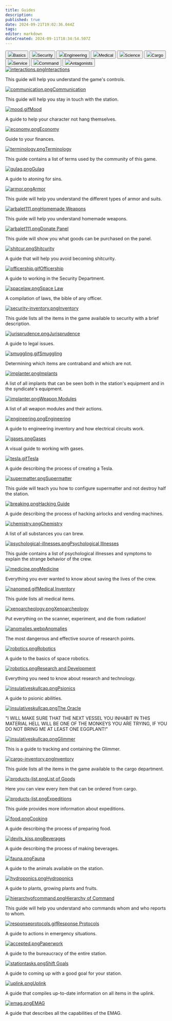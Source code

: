 ```yaml
---
title: Guides
description: 
published: true
date: 2024-09-21T19:02:36.044Z
tags: 
editor: markdown
dateCreated: 2024-09-11T18:34:54.507Z
---
```


<div class="maincontainer"> 
  <div class="buttoncontainer">
    <button id="buttonbas"><img src="/guides/no_id.png">Basics</button>
    <button id="buttonsec"><img src="/guides/warden's_icon.png">Security</button> 
    <button id="buttoneng"><img src="/guides/engineer's_icon.png">Engineering</button>
    <button id="buttonmed"><img src="/guides/doctor's_icon.png">Medical</button>
    <button id="buttonrnd"><img src="/guides/scientist's_icon.png">Science</button>
    <button id="buttoncar"><img src="/guides/shaftminer's_icon.png">Cargo</button>
    <button id="buttonser"><img src="/guides/libranian's_icon.png">Service</button>
    <button id="buttoncom"><img src="/guides/captaim's_icon.png">Command</button>
    <button id="buttonant"><img src="/guides/wanted.png">Antagonists</button>
  </div>
  <div class="content-container">
    <div class="content-table" id="bas">
      <a href="/guides/interactions"><img src="/guides/interactions.png" alt="interactions.png" />Interactions</a>
      <p>This guide will help you understand the game's controls.</p>
      <a href="/guides/communication"><img src="/guides/communication.png" alt="communication.png" />Communication</a>
      <p>This guide will help you stay in touch with the station.</p>
      <a href="/guides/mood"><img src="/guides/mood.gif" alt="mood.gif" />Mood</a>
      <p>A guide to help your character not hang themselves.</p>
      <a href="/guides/economy"><img src="/guides/economy.png" alt="economy.png" />Economy</a>
      <p>Guide to your finances.</p>
      <a href="/guides/terminology"><img src="/guides/terminology.png" alt="terminology.png" />Terminology</a>
      <p>This guide contains a list of terms used by the community of this game.</p>
      <a href="/guides/gulag"><img src="/guides/gulag.png" alt="gulag.png" />Gulag</a>
      <p>A guide to atoning for sins.</p>
      <a href="/guides/armor"><img src="/guides/armor.png" alt="armor.png" />Armor</a>
      <p>This guide will help you understand the different types of armor and suits.</p>
			<a href="/guides/handmadeweapons"><img src="/guides/arbalet111.png" alt="arbalet111.png" />Homemade Weapons</a>
      <p>This guide will help you understand homemade weapons.</p>
      <a href="/guides/panel"><img src="/guides/donat_panel.png" alt="arbalet111.png" />Donate Panel</a>
      <p>This guide will show you what goods can be purchased on the panel.</p>
      <!--<a href="/guides/local-hosting"><img src="/guides/basics/local-hosting/screen.png" alt="screen.png" />Running a local server</a>
      <p>This guide will help you launch a build of our server on your computer!</p>-->
    </div>
    <div class="content-table" id="sec">
      <a href="/guides/shitcurity"><img src="/guides/shitcur.png" alt="shitcur.png" />Shitcurity</a>
      <p>A guide that will help you avoid becoming shitcurity.</p>
      <a href="/guides/officership"><img src="/guides/officership.gif" alt="officership.gif" />Officership</a>
      <p>A guide to working in the Security Department.</p>
      <a href="/spacelaw"><img src="/guides/spacelaw.png" alt="spacelaw.png" />Space Law</a>
      <p>A compilation of laws, the bible of any officer.</p>
      <a href="/guides/securityinventory"><img src="/guides/security-inventory.png" alt="security-inventory.png" />Inventory</a>
      <p>This guide lists all the items in the game available to security with a brief description.</p>
      <a href="/guides/jurisprudence"><img src="/guides/jurisprudence.png" alt="jurisprudence.png" />Jurisprudence</a>
      <p>A guide to legal issues.</p>
      <a href="/guides/smuggling"><img src="/guides/smuggling.gif" alt="smuggling.gif" />Smuggling</a>
      <p>Determining which items are contraband and which are not.</p>
      <a href="/guides/implants"><img src="/guides/implanter.png" alt="implanter.png" />Implants</a>
      <p>A list of all implants that can be seen both in the station's equipment and in the syndicate's equipment.</p>
      <a href="/guides/weapon-module"><img src="/guides/light.png" alt="implanter.png" />Weapon Modules</a>
      <p>A list of all weapon modules and their actions.</p>
    </div>
    <div class="content-table" id="eng">
      <a href="/guides/engineering"><img src="/guides/engineering.png" alt="engineering.png" />Engineering</a>
      <p>A guide to engineering inventory and how electrical circuits work.</p>
      <a href="/guides/pipes"><img src="/guides/gases.png" alt="gases.png" />Gases</a>
      <p>A visual guide to working with gases.</p>
      <a href="/guides/tesla"><img src="/guides/tesla.gif" alt="tesla.gif" />Tesla</a>
      <p>A guide describing the process of creating a Tesla.</p>
      <a href="/guides/supermatter"><img src="/guides/supermatter.png" alt="supermatter.png" />Supermatter</a>
      <p>This guide will teach you how to configure supermatter and not destroy half the station.</p>
      <a href="/guides/breaking"><img src="/guides/breaking.png" alt="breaking.png" />Hacking Guide</a>
      <p>A guide describing the process of hacking airlocks and vending machines.</p>
    </div>
    <div class="content-table" id="med">
      <a href="/guides/chemistry"><img src="/guides/chemistry.png" alt="chemistry.png" />Chemistry</a>
      <p>A list of all substances you can brew.</p>
      <a href="/guides/psychologicaldiseases"><img src="/guides/psychology.png" alt="psychological-illnesses.png" />Psychological Illnesses</a>
      <p>This guide contains a list of psychological illnesses and symptoms to explain the strange behavior of the crew.</p>
      <a href="/guides/medicine"><img src="/guides/medicine.png" alt="medicine.png" />Medicine</a>
      <p>Everything you ever wanted to know about saving the lives of the crew.</p>
      <a href="/guides/medicalequipment"><img src="/guides/nanomed1.gif" alt="nanomed.gif"/>Medical Inventory</a>
      <p>This guide lists all medical items.</p>
    </div>
    <div class="content-table" id="rnd">
      <a href="/guides/xenoarcheology"><img src="/guides/xenoarcheology.png" alt="xenoarcheology.png" />Xenoarcheology</a>
      <p>Put everything on the scanner, experiment, and die from radiation!</p>
      <a href="/guides/anomalies"><img src="/guides/anomalies.webp" alt="anomalies.webp" />Anomalies</a>
      <p>The most dangerous and effective source of research points.</p>
      <a href="/guides/robotics"><img src="/guides/robotics.png" alt="robotics.png" />Robotics</a>
      <p>A guide to the basics of space robotics.</p>
      <a href="/guides/researchanddevelopment"><img src="https://wiki.ss14.su/images/8/8b/RDComputer.png" alt="robotics.png" />Research and Development</a>
      <p>Everything you need to know about research and technology.</p>
<a href="/guides/psionics"><img src="/guides/insulativeskullcap.png" alt="insulativeskullcap.png" />Psionics</a>
  <p>A guide to psionic abilities.</p>
  <a href="/guides/oracle" class="is-internal-link is-valid-page"><img src="/guides/the_oracle.png" alt="insulativeskullcap.png" />The Oracle</a>
  <p>"I WILL MAKE SURE THAT THE NEXT VESSEL YOU INHABIT IN THIS MATERIAL HELL WILL BE ONE OF THE MONKEYS YOU ARE TRYING, IF YOU DO NOT BRING ME AT LEAST ONE EGGPLANT!"</p>
  <a href="/guides/glimmer" class="is-internal-link is-valid-page"><img src="/guides/sophicgrammateus.png" alt="insulativeskullcap.png" />Glimmer</a>
  <p>This is a guide to tracking and containing the Glimmer.</p>
</div>
    <div class="content-table" id="car">
      <a href="/guides/cargoinventory"><img src="/guides/cargo-inventory.png" alt="cargo-inventory.png" />Inventory</a>
      <p>This guide lists all the items in the game available to the cargo department.</p>
      <a href="/guides/listofproducts"><img src="/guides/products-list.png" alt="products-list.png" />List of Goods</a>
      <p>Here you can view every item that can be ordered from cargo.</p>
      <a href="/guides/expeditions"><img src="/guides/expeditions_console.png" alt="products-list.png" />Expeditions</a>
      <p>This guide provides more information about expeditions.</p>
    </div>
    <div class="content-table" id="ser">
      <a href="/guides/food"><img src="/guides/food.png" alt="food.png" />Cooking</a>
      <p>A guide describing the process of preparing food.</p>
      <a href="/guides/beverages"><img src="/guides/devils_kiss.png" alt="devils_kiss.png" />Beverages</a>
      <p>A guide describing the process of making beverages.</p>
      <a href="/guides/fauna"><img src="/guides/fauna.png" alt="fauna.png" />Fauna</a>
      <p>A guide to the animals available on the station.</p>
      <a href="/guides/hydroponics"> <img src="/guides/wheat.png" alt="hydroponics.png" />Hydroponics</a>
      <p>A guide to plants, growing plants and fruits.</p>
    </div>
    <div class="content-table" id="com">
      <a href="/guides/hierarchyofcommand"><img src="/guides/hierarchyofcommand.png" alt="hierarchyofcommand.png" />Hierarchy of Command</a>
      <p>This guide will help you understand who commands whom and who reports to whom.</p>
      <a href="/guides/responseprotocols"><img src="/guides/responseprotocols.gif" alt="responseprotocols.gif" />Response Protocols</a>
      <p>A guide to actions in emergency situations.</p>
      <a href="/guides/bureaucracy"><img src="/guides/accepted.png" alt="accepted.png" />Paperwork</a>
      <p>A guide to the bureaucracy of the entire station.</p>
      <a href="/guides/stationtasks"><img src="/guides/stationtasks.png" alt="stationtasks.png" />Shift Goals</a>
      <p>A guide to coming up with a good goal for your station.</p>
    </div>
    <div class="content-table" id="ant">
      <a href="/guides/uplink"><img src="/guides/uplink.png" alt="uplink.png" />Uplink</a>
      <p>A guide that compiles up-to-date information on all items in the uplink.</p>
      <a href="/guides/emag"><img src="/guides/emag.png" alt="emag.png" />EMAG</a>
      <p>A guide that describes all the capabilities of the EMAG.</p>
    </div>
  </div>
</div>
